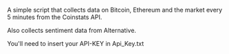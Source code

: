 A simple script that collects data on Bitcoin, Ethereum and the market every 5 minutes from the Coinstats API.

Also collects sentiment data from Alternative.

You'll need to insert your API-KEY in Api_Key.txt
